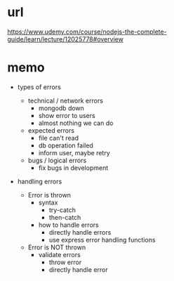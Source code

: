 # url

https://www.udemy.com/course/nodejs-the-complete-guide/learn/lecture/12025778#overview

# memo

- types of errors

  - technical / network errors
    - mongodb down
    - show error to users
    - almost nothing we can do
  - expected errors
    - file can't read
    - db operation failed
    - inform user, maybe retry
  - bugs / logical errors
    - fix bugs in development

- handling errors

  - Error is thrown
    - syntax
      - try-catch
      - then-catch
    - how to handle errors
      - directly handle errors
      - use express error handling functions
  - Error is NOT thrown
    - validate errors
      - throw error
      - directly handle error
